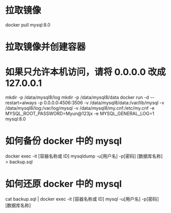 <!--
 * @Author: leyi leyi@myun.info
 * @Date: 2021-02-01 12:06:26
 * @LastEditors: leyi leyi@myun.info
 * @LastEditTime: 2024-03-26 15:28:57
 * @FilePath: /docker-images/mysql/mysql8/README.md
 * @Description:
 *
 * Copyright (c) 2023 by ${git_name_email}, All Rights Reserved.
-->

# 拉取镜像

docker pull mysql:8.0

# 拉取镜像并创建容器

# 如果只允许本机访问，请将 0.0.0.0 改成 127.0.0.1

mkdir -p /data/mysql8/log
mkdir -p /data/mysql8/data
docker run -d --restart=always -p 0.0.0.0:4506:3506 -v /data/mysql8/data:/var/lib/mysql -v /data/mysql8/log:/var/log/mysql -v /data/mysql8/my.cnf:/etc/my.cnf -e MYSQL_ROOT_PASSWORD=Myun@123jx -e MYSQL_GENERAL_LOG=1 mysql:8.0

# 如何备份 docker 中的 mysql

docker exec -it [容器名称或 ID] mysqldump -u[用户名] -p[密码] [数据库名称] > backup.sql

# 如何还原 docker 中的 mysql

cat backup.sql | docker exec -it [容器名称或 ID] mysql -u[用户名] -p[密码] [数据库名称]
